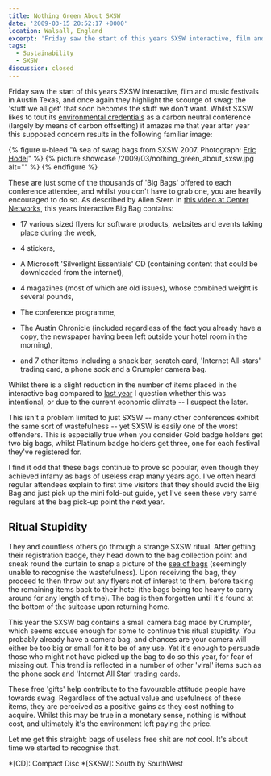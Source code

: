 ```yaml
---
title: Nothing Green About SXSW
date: '2009-03-15 20:52:17 +0000'
location: Walsall, England
excerpt: 'Friday saw the start of this years SXSW interactive, film and music festivals in Austin Texas, and once again they highlight the scourge of swag: the ''stuff we all get'' that soon becomes the stuff we don''t want.'
tags:
  - Sustainability
  - SXSW
discussion: closed
---
```

Friday saw the start of this years SXSW interactive, film and music festivals in Austin Texas, and once again they highlight the scourge of swag: the 'stuff we all get' that soon becomes the stuff we don't want. Whilst SXSW likes to tout its [environmental credentials][1] as a carbon neutral conference (largely by means of carbon offsetting) it amazes me that year after year this supposed concern results in the following familiar image:

{% figure u-bleed "A sea of swag bags from SXSW 2007. Photograph: [Eric Hodel](https://www.flickr.com/photos/drbrain/421910167/)" %}
{% picture showcase /2009/03/nothing_green_about_sxsw.jpg alt="" %}
{% endfigure %}

These are just some of the thousands of 'Big Bags' offered to each conference attendee, and whilst you don't have to grab one, you are heavily encouraged to do so. As described by Allen Stern in [this video at Center Networks][2], this years interactive Big Bag contains:

  * 17 various sized flyers for software products, websites and events taking place during the week,

  * 4 stickers,

  * A Microsoft 'Silverlight Essentials' CD (containing content that could be downloaded from the internet),

  * 4 magazines (most of which are old issues), whose combined weight is several pounds,

  * The conference programme,

  * The Austin Chronicle (included regardless of the fact you already have a copy, the newspaper having been left outside your hotel room in the morning),

  * and 7 other items including a snack bar, scratch card, 'Internet All-stars' trading card, a phone sock and a Crumpler camera bag.

Whilst there is a slight reduction in the number of items placed in the interactive bag compared to [last year][3] I question whether this was intentional, or due to the current economic climate -- I suspect the later.

This isn't a problem limited to just SXSW -- many other conferences exhibit the same sort of wastefulness -- yet SXSW is easily one of the worst offenders. This is especially true when you consider Gold badge holders get two big bags, whilst Platinum badge holders get three, one for each festival they've registered for.

I find it odd that these bags continue to prove so popular, even though they achieved infamy as bags of useless crap many years ago. I've often heard regular attendees explain to first time visitors that they should avoid the Big Bag and just pick up the mini fold-out guide, yet I've seen these very same regulars at the bag pick-up point the next year.

## Ritual Stupidity
They and countless others go through a strange SXSW ritual. After getting their registration badge, they head down to the bag collection point and sneak round the curtain to snap a picture of the [sea of bags][4] (seemingly unable to recognise the wastefulness). Upon receiving the bag, they proceed to then throw out any flyers not of interest to them, before taking the remaining items back to their hotel (the bags being too heavy to carry around for any length of time). The bag is then forgotten until it's found at the bottom of the suitcase upon returning home.

This year the SXSW bag contains a small camera bag made by Crumpler, which seems excuse enough for some to continue this ritual stupidity. You probably already have a camera bag, and chances are your camera will either be too big or small for it to be of any use. Yet it's enough to persuade those who might not have picked up the bag to do so this year, for fear of missing out. This trend is reflected in a number of other 'viral' items such as the phone sock and 'Internet All Star' trading cards.

These free 'gifts' help contribute to the favourable attitude people have towards swag. Regardless of the actual value and usefulness of these items, they are perceived as a positive gains as they cost nothing to acquire. Whilst this may be true in a monetary sense, nothing is without cost, and ultimately it's the environment left paying the price.

Let me get this straight: bags of useless free shit are *not* cool. It's about time we started to recognise that.

[1]: http://sxsw.com/sustainability
[2]: http://www.centernetworks.com/sxsw-2009-schwag-bag
[3]: http://www.centernetworks.com/sxsw-2008-bag
[4]: https://www.flickr.com/search/?q=sxsw+bags&m=tags&s=int&ct=3&mt=photos

*[CD]: Compact Disc
*[SXSW]: South by SouthWest
